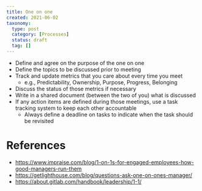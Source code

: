 ```yaml
---
title: One on one
created: 2021-06-02
taxonomy:
  type: post
  category: [Processes]
  status: draft
  tag: []
---
```


* Define and agree on the purpose of the one on one
* Define the topics to be discussed prior to meeting
* Track and update metrics that you care about every time you meet
  * e.g., Predictability, Ownership, Purpose, Progress, Belonging
* Discuss the status of those metrics if necessary
* Write in a shared document (between the two of you) what is discussed
* If any action items are defined during those meetings, use a task tracking system to keep each other accountable
  * Always define a deadline on tasks to indicate when the task should be revisited

# References
* https://www.impraise.com/blog/1-on-1s-for-engaged-employees-how-good-managers-run-them
* https://getlighthouse.com/blog/questions-ask-one-on-ones-manager/
* https://about.gitlab.com/handbook/leadership/1-1/
